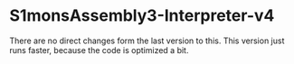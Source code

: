 # S1monsAssembly3-Interpreter-v4
There are no direct changes form the last version to this.
This version just runs faster, because the code is optimized a bit.